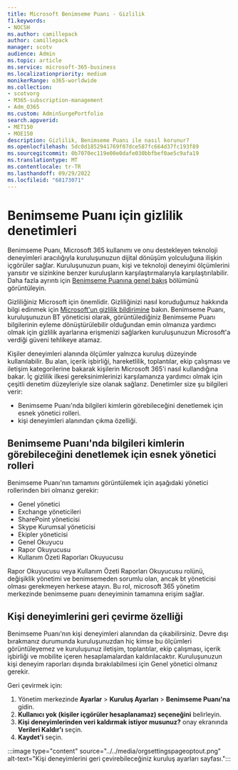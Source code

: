```yaml
---
title: Microsoft Benimseme Puanı - Gizlilik
f1.keywords:
- NOCSH
ms.author: camillepack
author: camillepack
manager: scotv
audience: Admin
ms.topic: article
ms.service: microsoft-365-business
ms.localizationpriority: medium
monikerRange: o365-worldwide
ms.collection:
- scotvorg
- M365-subscription-management
- Adm_O365
ms.custom: AdminSurgePortfolio
search.appverid:
- MET150
- MOE150
description: Gizlilik, Benimseme Puanı ile nasıl korunur?
ms.openlocfilehash: 5dc0d1852941769f07dce587fc664d37fc193f89
ms.sourcegitcommit: 0b7070ec119e00e0dafe030bbfbef0ae5c9afa19
ms.translationtype: MT
ms.contentlocale: tr-TR
ms.lasthandoff: 09/29/2022
ms.locfileid: "68173071"
---
```

# <a name="privacy-controls-for-adoption-score"></a>Benimseme Puanı için gizlilik denetimleri

Benimseme Puanı, Microsoft 365 kullanımı ve onu destekleyen teknoloji deneyimleri aracılığıyla kuruluşunuzun dijital dönüşüm yolculuğuna ilişkin içgörüler sağlar.  Kuruluşunuzun puanı, kişi ve teknoloji deneyimi ölçümlerini yansıtır ve sizinkine benzer kuruluşların karşılaştırmalarıyla karşılaştırılabilir. Daha fazla ayrıntı için [Benimseme Puanına genel bakış](adoption-score.md) bölümünü görüntüleyin.

Gizliliğiniz Microsoft için önemlidir. Gizliliğinizi nasıl koruduğumuz hakkında bilgi edinmek için [Microsoft'un gizlilik bildirimine](https://privacy.microsoft.com/privacystatement) bakın. Benimseme Puanı, kuruluşunuzun BT yöneticisi olarak, görüntülediğiniz Benimseme Puanı bilgilerinin eyleme dönüştürülebilir olduğundan emin olmanıza yardımcı olmak için gizlilik ayarlarına erişmenizi sağlarken kuruluşunuzun Microsoft'a verdiği güveni tehlikeye atamaz.

Kişiler deneyimleri alanında ölçümler yalnızca kuruluş düzeyinde kullanılabilir. Bu alan, içerik işbirliği, hareketlilik, toplantılar, ekip çalışması ve iletişim kategorilerine bakarak kişilerin Microsoft 365'i nasıl kullandığına bakar. İç gizlilik ilkesi gereksinimlerinizi karşılamanıza yardımcı olmak için çeşitli denetim düzeyleriyle size olanak sağlarız.
Denetimler size şu bilgileri verir:

- Benimseme Puanı'nda bilgileri kimlerin görebileceğini denetlemek için esnek yönetici rolleri.
- kişi deneyimleri alanından çıkma özelliği.

## <a name="flexible-admin-roles-to-control-who-can-see-the-information-in-adoption-score"></a>Benimseme Puanı'nda bilgileri kimlerin görebileceğini denetlemek için esnek yönetici rolleri

Benimseme Puanı'nın tamamını görüntülemek için aşağıdaki yönetici rollerinden biri olmanız gerekir:

- Genel yönetici
- Exchange yöneticileri
- SharePoint yöneticisi
- Skype Kurumsal yöneticisi
- Ekipler yöneticisi
- Genel Okuyucu
- Rapor Okuyucusu
- Kullanım Özeti Raporları Okuyucusu

Rapor Okuyucusu veya Kullanım Özeti Raporları Okuyucusu rolünü, değişiklik yönetimi ve benimsemeden sorumlu olan, ancak bt yöneticisi olması gerekmeyen herkese atayın. Bu rol, microsoft 365 yönetim merkezinde benimseme puanı deneyiminin tamamına erişim sağlar.

## <a name="capability-to-opt-out-of-people-experiences"></a>Kişi deneyimlerini geri çevirme özelliği

Benimseme Puanı'nın kişi deneyimleri alanından da çıkabilirsiniz. Devre dışı bırakmanız durumunda kuruluşunuzdan hiç kimse bu ölçümleri görüntüleyemez ve kuruluşunuz iletişim, toplantılar, ekip çalışması, içerik işbirliği ve mobilite içeren hesaplamalardan kaldırılacaktır. Kuruluşunuzun kişi deneyim raporları dışında bırakılabilmesi için Genel yönetici olmanız gerekir.

Geri çevirmek için:

1. Yönetim merkezinde **Ayarlar**  >  **Kuruluş Ayarları** > **Benimseme Puanı'na** gidin.
2. **Kullanıcı yok (kişiler içgörüler hesaplanamaz) seçeneğini** belirleyin. 
3. **Kişi deneyimlerinden veri kaldırmak istiyor musunuz?** onay ekranında **Verileri Kaldır'ı** seçin.
4. **Kaydet'i** seçin.

:::image type="content" source="../../media/orgsettingspageoptout.png" alt-text="Kişi deneyimlerini geri çevirebileceğiniz kuruluş ayarları sayfası.":::
